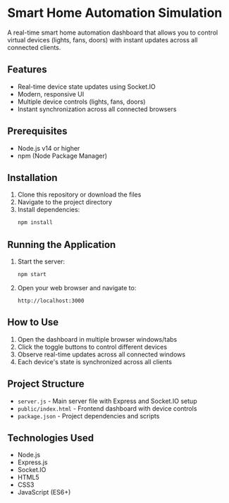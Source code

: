 # Smart Home Automation Simulation

A real-time smart home automation dashboard that allows you to control virtual devices (lights, fans, doors) with instant updates across all connected clients.

## Features

- Real-time device state updates using Socket.IO
- Modern, responsive UI
- Multiple device controls (lights, fans, doors)
- Instant synchronization across all connected browsers

## Prerequisites

- Node.js v14 or higher
- npm (Node Package Manager)

## Installation

1. Clone this repository or download the files
2. Navigate to the project directory
3. Install dependencies:
   ```bash
   npm install
   ```

## Running the Application

1. Start the server:
   ```bash
   npm start
   ```
2. Open your web browser and navigate to:
   ```
   http://localhost:3000
   ```

## How to Use

1. Open the dashboard in multiple browser windows/tabs
2. Click the toggle buttons to control different devices
3. Observe real-time updates across all connected windows
4. Each device's state is synchronized across all clients

## Project Structure

- `server.js` - Main server file with Express and Socket.IO setup
- `public/index.html` - Frontend dashboard with device controls
- `package.json` - Project dependencies and scripts

## Technologies Used

- Node.js
- Express.js
- Socket.IO
- HTML5
- CSS3
- JavaScript (ES6+) 